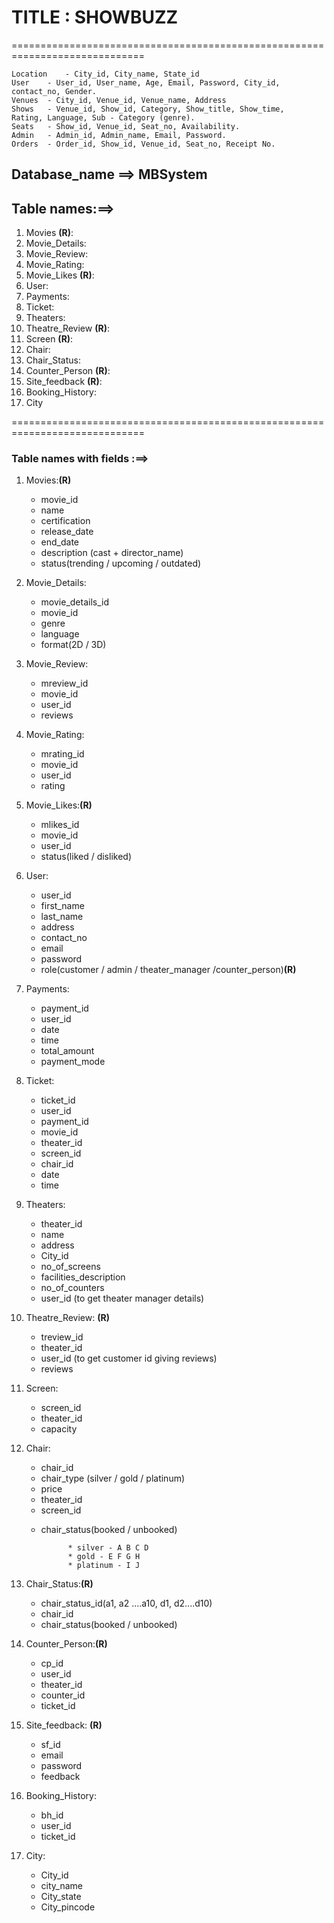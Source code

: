 # TITLE : SHOWBUZZ

=============================================================================

```
Location 	- City_id, City_name, State_id
User 	- User_id, User_name, Age, Email, Password, City_id, 		contact_no, Gender.
Venues 	- City_id, Venue_id, Venue_name, Address
Shows 	- Venue_id, Show_id, Category, Show_title, Show_time, 		Rating, Language, Sub - Category (genre).
Seats	- Show_id, Venue_id, Seat_no, Availability.
Admin	- Admin_id, Admin_name, Email, Password.
Orders	- Order_id, Show_id, Venue_id, Seat_no, Receipt No.
```

## Database_name ==> MBSystem

## Table names:==>

1. Movies **(R)**:
2. Movie_Details:
3. Movie_Review:
4. Movie_Rating:
5. Movie_Likes **(R)**:
6. User:
7. Payments:
8. Ticket:
9. Theaters:
10. Theatre_Review **(R)**:
11. Screen **(R)**:
12. Chair:
13. Chair_Status:
14. Counter_Person **(R)**:
15. Site_feedback **(R)**:
16. Booking_History:
17. City

=============================================================================

### Table names with fields :==>

1.  Movies:**(R)**

    - movie_id
    - name
    - certification
    - release_date
    - end_date
    - description (cast + director_name)
    - status(trending / upcoming / outdated)

2.  Movie_Details:

    - movie_details_id
    - movie_id
    - genre
    - language
    - format(2D / 3D)

3.  Movie_Review:

    - mreview_id
    - movie_id
    - user_id
    - reviews

4.  Movie_Rating:

    - mrating_id
    - movie_id
    - user_id
    - rating

5.  Movie_Likes:**(R)**

    - mlikes_id
    - movie_id
    - user_id
    - status(liked / disliked)

6.  User:

    - user_id
    - first_name
    - last_name
    - address
    - contact_no
    - email
    - password
    - role(customer / admin / theater_manager /counter_person)**(R)**

7.  Payments:

    - payment_id
    - user_id
    - date
    - time
    - total_amount
    - payment_mode

8.  Ticket:

    - ticket_id
    - user_id
    - payment_id
    - movie_id
    - theater_id
    - screen_id
    - chair_id
    - date
    - time

9.  Theaters:
    - theater_id
    - name
    - address
    - City_id
    - no_of_screens
    - facilities_description
    - no_of_counters
    - user_id (to get theater manager details)
      <!-- Registered_GST_no ===>can be removed -->
10. Theatre_Review: **(R)**

    - treview_id
    - theater_id
    - user_id (to get customer id giving reviews)
    - reviews

11. Screen:

    - screen_id
    - theater_id
    - capacity

12. Chair:

    - chair_id
    - chair_type (silver / gold / platinum)
    - price
    - theater_id
    - screen_id

    * chair_status(booked / unbooked)

      <!-- // rows
      // columns -->

                * silver - A B C D
                * gold - E F G H
                * platinum - I J

<!-- // individual chair ka info kaha store karna hai???? -->

13. Chair_Status:**(R)**

    - chair_status_id(a1, a2 ....a10, d1, d2....d10)
    - chair_id
    - chair_status(booked / unbooked)

14. Counter_Person:**(R)**

    - cp_id
    - user_id
    - theater_id
    - counter_id
    - ticket_id

15. Site_feedback: **(R)**

    - sf_id
    - email
    - password
    - feedback

16. Booking_History:

    - bh_id
    - user_id
    - ticket_id

17. City:
    - City_id
    - city_name
    - City_state
    - City_pincode

<!-- //plays from bookMyshow can be added -->
